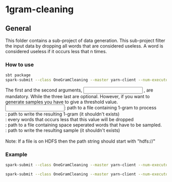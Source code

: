 # 1gram-cleaning #


## General ##

This folder contains a sub-project of data generation.
This sub-project filter the input data by dropping all words that are considered useless.
A word is considered useless if it occurs less that n times.


### How to use
```bash
sbt package
spark-submit --class OneGramCleaning --master yarn-client --num-executors <numExecutors> target/scala-2.10/onegramcleaning_2.10-1.0.jar <input dir> <output dir> <threshold> <sample input dir> <sample output dir>
```
The first and the second arguments, <input dir> <output dir>, are mandatory. While the three last are optional. However, if you want to generate samples you have to give a threshold value.<br />
<input dir>: path to a file containing 1-gram to process<br />
<output dir>: path to write the resulting 1-gram (it shouldn't exists)<br />
<threshold>: every words that occurs less that this value will be dropped<br />
<sample input dir>: path to a file containing space seperated words that have to be sampled.<br />
<sample output dir>: path to write the resulting sample (it shouldn't exists)<br />
<br />
Note: If a file is on HDFS then the path string should start with "hdfs://"


### Example
```bash
spark-submit --class OneGramCleaning --master yarn-client --num-executors 20 target/scala-2.10/onegramcleaning_2.10-1.0.jar "hdfs:///projects/temporal-profiles/data-generation/1gram-generation/step2" "hdfs:///projects/temporal-profiles/data-generation/clean-1gram"
```

```bash
spark-submit --class OneGramCleaning --master yarn-client --num-executors 20 target/scala-2.10/onegramcleaning_2.10-1.0.jar "hdfs:///projects/temporal-profiles/data-generation/1gram-generation/step2" "hdfs:///projects/temporal-profiles/data-generation/clean-1gram" 30 "hdfs:///projects/temporal-profiles/data-generation/sample/sampleList" "hdfs:///projects/temporal-profiles/data-generation/sample/full_samples"
```

